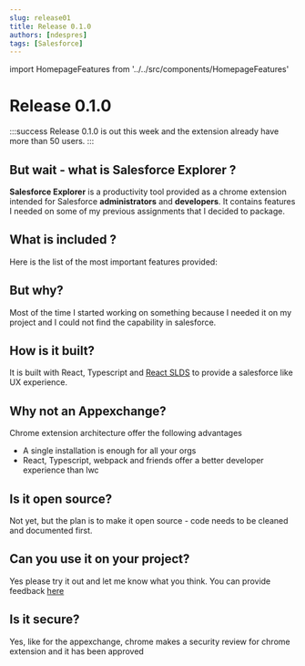 ```yaml
---
slug: release01
title: Release 0.1.0
authors: [ndespres]
tags: [Salesforce]
---
```

import HomepageFeatures from '../../src/components/HomepageFeatures'

# Release 0.1.0

:::success
Release 0.1.0 is out this week and the extension already have more than 50 users.
:::

## But wait - what is Salesforce Explorer ?
**Salesforce Explorer** is a productivity tool provided as a chrome extension intended for Salesforce **administrators** and **developers**.
It contains features I needed on some of my previous assignments that I decided to package.


## What is included ?

Here is the list of the most important features provided:
<HomepageFeatures />

## But why?
Most of the time I started working on something because I needed it on my project and I could not find the capability in salesforce.


## How is it built?
It is built with React, Typescript and [React SLDS](https://github.com/mashmatrix/react-lightning-design-system/blob/master/README.md) to provide a salesforce like UX experience.


## Why not an Appexchange?
Chrome extension architecture offer the following advantages
* A single installation is enough for all your orgs
* React, Typescript, webpack and friends offer a better developer experience than lwc 

## Is it open source?
Not yet, but the plan is to make it open source - code needs to be cleaned and documented first.

## Can you use it on your project?
Yes please try it out and let me know what you think. You can provide feedback [here](https://github.com/sf-explorer/documentation/issues)

## Is it secure?
Yes, like for the appexchange, chrome makes a security review for chrome extension and it has been approved

